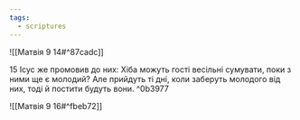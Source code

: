 ```yaml
---
tags:
  - scriptures
---
```


![[Матвія 9 14#^87cadc]]

15 Ісус же промовив до них: Хіба можуть гості весільні сумувати, поки з ними ще є молодий? Але прийдуть ті дні, коли заберуть молодого від них, тоді й постити будуть вони. ^0b3977

![[Матвія 9 16#^fbeb72]]